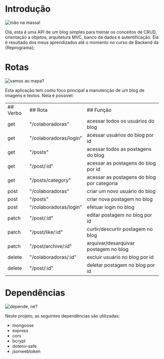 # Introdução

![mão na massa!](https://media.giphy.com/media/uhoXlkw3svvgm94LQS/giphy.gif)

Olá, esta é uma API de um blog simples para treinar os conceitos de CRUD, orientação a objetos, arquitetura MVC, banco de dados e autentificação. Ela é resultado dos meus aprendizados até o momento no curso de Backend da {Reprograma};


# Rotas

![vamos ao mapa?](https://media.giphy.com/media/xUySTOigOUHucl3rfW/giphy.gif)

Esta aplicação tem como foco principal a manutenção de um blog de imagens e textos. Nela é possível:
<table>
<tr>
  <td>## Verbo</td>
  <td>## Rota</td>
  <td>## Função</td>
</tr>
<tr>
  <td>get</td>
  <td>"/colaboradoras"</td>
  <td>acessar todos os usuários do blog</td>
</tr>
 <tr>
   <td>get</td>
   <td>"/colaboradoras/login"</td>
   <td>acessar usuários do blog por id</td>
  </tr>
  <tr>
    <td>get</td>
    <td>"/posts"</td>
   <td>acessar todos as postagens do blog</td>
  </tr>
  <tr>
    <td>get</td>
    <td>"/post/:id"</td>
   <td>acessar as postagens do blog por id</td>
  </tr>
  <tr>
    <td>get</td>
    <td>"/posts/category"</td>
   <td>acessar as postagens do blog por categoria</td>
  </tr>
  <tr>
    <td>post</td>
    <td>"/colaboradoras"</td>
   <td>criar um novo usuário do blog</td>
  </tr>
  <tr>
    <td>post</td>
    <td>"/posts"</td>
   <td>criar nova postagem no blog</td>
  </tr>
  <tr>
    <td>post</td>
    <td>"/colaboradoras/login"</td>
   <td>efetuar login no blog</td>
  </tr>
  <tr>
    <td>patch</td>
    <td>"/post/:id"</td>
   <td>editar postagem no blog por id</td>
  </tr>
  <tr>
    <td>patch</td>
    <td>"/post/like/:id"</td>
   <td>curtir/descurtir postagem no blog</td>
  </tr>
  <tr>
    <td>patch</td>
    <td>"/post/archive/:id"</td>
   <td>arquivar/desarquivar postagem no blog</td>
  </tr>
  <tr>
    <td>delete</td>
    <td>"/colaboradoras/:id"</td>
   <td>excluir usuário no blog por id</td>
  </tr>
  
  <tr>
    <td>delete</td>
    <td>"/post/:id"</td>
   <td>deletar postagem no blog por id</td>
  </tr>        
</table>


# Dependências

![depende, né?](https://media.giphy.com/media/4SLTGHrFJAvXGHHRLj/giphy-downsized-large.gif)

Neste projeto, as seguintes dependências são utilizadas:

- mongoose
- express
- cors
- bcrypt
- dotenv-safe
- jsonwebtoken
